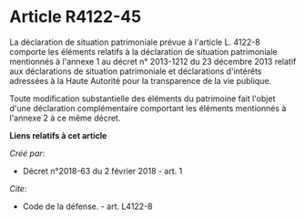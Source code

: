 # Article R4122-45

La déclaration de situation patrimoniale prévue à l'article L. 4122-8 comporte les éléments relatifs à la déclaration de
situation patrimoniale mentionnés à l'annexe 1 au décret n° 2013-1212 du 23 décembre 2013 relatif aux déclarations de
situation patrimoniale et déclarations d'intérêts adressées à la Haute Autorité pour la transparence de la vie publique. 

Toute modification substantielle des éléments du patrimoine fait l'objet d'une déclaration complémentaire comportant les
éléments mentionnés à l'annexe 2 à ce même décret.

**Liens relatifs à cet article**

_Créé par_:

  - Décret n°2018-63 du 2 février 2018 - art. 1

_Cite_:

  - Code de la défense. - art. L4122-8
